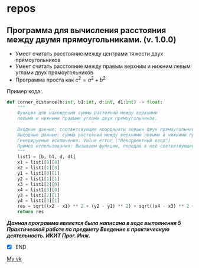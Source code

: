 # repos
## Программа для вычисления расстояния между двумя прямоугольниками. (v. 1.0.0)


* Умеет считать расстояние между центрами тяжести двух прямоугольников
*  Умеет считать расстояние между правым верхним и нижним левым углами двух прямоугольников
* Программа проста как $c^2 = a^2 + b^2$





Пример кода:
```python
def corner_distance(b:int, b1:int, d:int, d1:int) -> float:
    """
    Функция для нахождения суммы растояний между верхними
    левыми и нижними правыми углами двух прямоугольников.
    
    Входные данные: соответсвующие координаты вершин двух прямоугольников.
    Выходные данные: сумма растояний между верхними левыми и нижними правыми углами двух прямоугольников.
    Генерируемые исключения: Value error ("Некорректный ввод")
    Пример использования: Вызываем функцию, передав в неё соответвующие координаты вершин прямоугольников
    """
    list1 = [b, b1, d, d1]
    x1 = list1[0][0]
    x2 = list1[1][0]
    y1 = list1[0][1]
    y2 = list1[1][1]
    x3 = list1[2][0]
    x4 = list1[3][0]
    y3 = list1[2][1]
    y4 = list1[3][1]
    res = sqrt((x2 - x1) ** 2 + (y2 - y1) ** 2) + sqrt((x4 - x3) ** 2 + (y4 - y3) ** 2)
    return res
```
***Данная программа является была написана в ходе выполнения 5 Практической работе по предмету Введение в практическую деятельность. ИКИТ Прог. Инж.***
- [X] END

[My vk](https://vk.com/defbritva)


